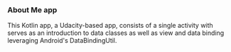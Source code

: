 ### About Me app

This Kotlin app, a Udacity-based app, consists of a single activity with
serves as an introduction to data classes as well as view and data 
binding leveraging Android's DataBindingUtil.